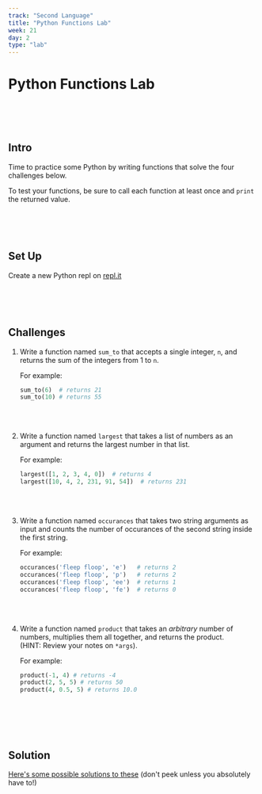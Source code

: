 ```yaml
---
track: "Second Language"
title: "Python Functions Lab"
week: 21
day: 2
type: "lab"
---
```



# Python Functions Lab

<br>
<br>
<br>


## Intro

Time to practice some Python by writing functions that solve the four challenges below.

To test your functions, be sure to call each function at least once and `print` the returned value.

<br>
<br>
<br>


## Set Up

Create a new Python repl on [repl.it](https://repl.it)

<br>
<br>
<br>


## Challenges

1. Write a function named `sum_to` that accepts a single integer, `n`, and returns the sum of the integers from 1 to `n`.
	
	For example:

	```python
	sum_to(6)  # returns 21
	sum_to(10) # returns 55
	```
<br>
<br>


2. Write a function named `largest` that takes a list of numbers as an argument and returns the largest number in that list.

	For example:
	
	```python
	largest([1, 2, 3, 4, 0])  # returns 4
	largest([10, 4, 2, 231, 91, 54])  # returns 231
	```


<br>
<br>

3. Write a function named `occurances` that takes two string arguments as input and counts the number of occurances of the second string inside the first string.

	For example:

	```python
	occurances('fleep floop', 'e')   # returns 2
	occurances('fleep floop', 'p')   # returns 2
	occurances('fleep floop', 'ee')  # returns 1
	occurances('fleep floop', 'fe')  # returns 0
	```


<br>
<br>



4. Write a function named `product` that takes an *arbitrary* number of numbers, multiplies them all together, and returns the product.<br>(HINT: Review your notes on `*args`).

	For example:
	
	```python
	product(-1, 4) # returns -4
	product(2, 5, 5) # returns 50
	product(4, 0.5, 5) # returns 10.0
	```


<br>
<br>
<br>
<br>


## Solution 

[Here's some possible solutions to these](https://repl.it/@DanielJS/Python-Functions-Lab-Solutions) (don't peek unless you absolutely have to!)